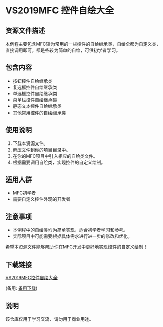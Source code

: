 # VS2019MFC 控件自绘大全

## 资源文件描述

本例程主要包含MFC较为常用的一些控件的自绘继承类，自绘全都为自定义类，直接调用即可。都是些较为简单的自绘，可供初学者学习。

## 包含内容

- 按钮控件自绘继承类
- 复选框控件自绘继承类
- 单选框控件自绘继承类
- 菜单栏控件自绘继承类
- 静态文本控件自绘继承类
- 其他常用控件的自绘继承类

## 使用说明

1. 下载本资源文件。
2. 解压文件到你的项目目录中。
3. 在你的MFC项目中引入相应的自绘类文件。
4. 根据需要调用自绘类，实现控件的自定义绘制。

## 适用人群

- MFC初学者
- 需要自定义控件外观的开发者

## 注意事项

- 本例程中的自绘类均为简单实现，适合初学者学习和参考。
- 实际项目中可能需要根据具体需求进行进一步的修改和优化。

希望本资源文件能够帮助你在MFC开发中更好地实现控件的自定义绘制！

## 下载链接
[VS2019MFC控件自绘大全](https://pan.quark.cn/s/b687f539b657) 

(备用: [备用下载](https://pan.baidu.com/s/1oDTWbMIQB8d9qvLqpoi3LA?pwd=1234))

## 说明

该仓库仅用于学习交流，请勿用于商业用途。

